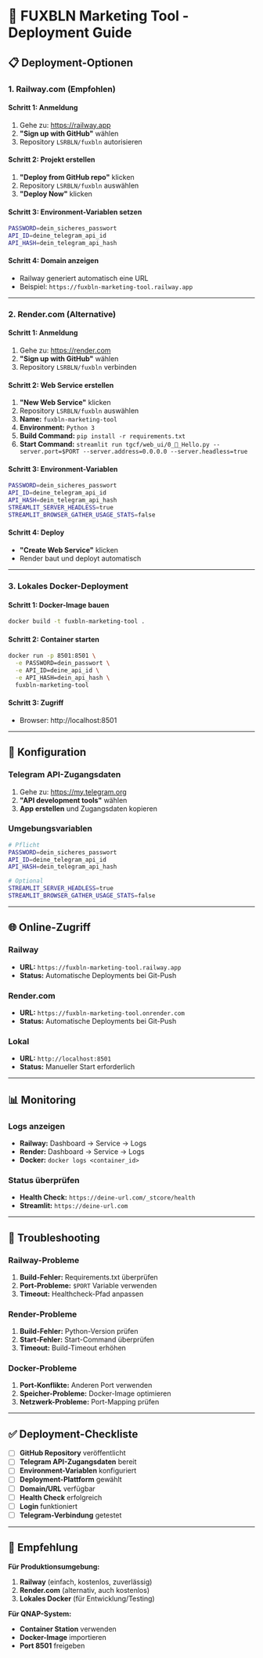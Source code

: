 # 🚀 FUXBLN Marketing Tool - Deployment Guide

## 📋 **Deployment-Optionen**

### **1. Railway.com (Empfohlen)**

#### **Schritt 1: Anmeldung**
1. Gehe zu: https://railway.app
2. **"Sign up with GitHub"** wählen
3. Repository `LSRBLN/fuxbln` autorisieren

#### **Schritt 2: Projekt erstellen**
1. **"Deploy from GitHub repo"** klicken
2. Repository `LSRBLN/fuxbln` auswählen
3. **"Deploy Now"** klicken

#### **Schritt 3: Environment-Variablen setzen**
```bash
PASSWORD=dein_sicheres_passwort
API_ID=deine_telegram_api_id
API_HASH=dein_telegram_api_hash
```

#### **Schritt 4: Domain anzeigen**
- Railway generiert automatisch eine URL
- Beispiel: `https://fuxbln-marketing-tool.railway.app`

---

### **2. Render.com (Alternative)**

#### **Schritt 1: Anmeldung**
1. Gehe zu: https://render.com
2. **"Sign up with GitHub"** wählen
3. Repository `LSRBLN/fuxbln` verbinden

#### **Schritt 2: Web Service erstellen**
1. **"New Web Service"** klicken
2. Repository `LSRBLN/fuxbln` auswählen
3. **Name:** `fuxbln-marketing-tool`
4. **Environment:** `Python 3`
5. **Build Command:** `pip install -r requirements.txt`
6. **Start Command:** `streamlit run tgcf/web_ui/0_👋_Hello.py --server.port=$PORT --server.address=0.0.0.0 --server.headless=true`

#### **Schritt 3: Environment-Variablen**
```bash
PASSWORD=dein_sicheres_passwort
API_ID=deine_telegram_api_id
API_HASH=dein_telegram_api_hash
STREAMLIT_SERVER_HEADLESS=true
STREAMLIT_BROWSER_GATHER_USAGE_STATS=false
```

#### **Schritt 4: Deploy**
- **"Create Web Service"** klicken
- Render baut und deployt automatisch

---

### **3. Lokales Docker-Deployment**

#### **Schritt 1: Docker-Image bauen**
```bash
docker build -t fuxbln-marketing-tool .
```

#### **Schritt 2: Container starten**
```bash
docker run -p 8501:8501 \
  -e PASSWORD=dein_passwort \
  -e API_ID=deine_api_id \
  -e API_HASH=dein_api_hash \
  fuxbln-marketing-tool
```

#### **Schritt 3: Zugriff**
- Browser: http://localhost:8501

---

## 🔧 **Konfiguration**

### **Telegram API-Zugangsdaten**
1. Gehe zu: https://my.telegram.org
2. **"API development tools"** wählen
3. **App erstellen** und Zugangsdaten kopieren

### **Umgebungsvariablen**
```bash
# Pflicht
PASSWORD=dein_sicheres_passwort
API_ID=deine_telegram_api_id
API_HASH=dein_telegram_api_hash

# Optional
STREAMLIT_SERVER_HEADLESS=true
STREAMLIT_BROWSER_GATHER_USAGE_STATS=false
```

---

## 🌐 **Online-Zugriff**

### **Railway**
- **URL:** `https://fuxbln-marketing-tool.railway.app`
- **Status:** Automatische Deployments bei Git-Push

### **Render.com**
- **URL:** `https://fuxbln-marketing-tool.onrender.com`
- **Status:** Automatische Deployments bei Git-Push

### **Lokal**
- **URL:** `http://localhost:8501`
- **Status:** Manueller Start erforderlich

---

## 📊 **Monitoring**

### **Logs anzeigen**
- **Railway:** Dashboard → Service → Logs
- **Render:** Dashboard → Service → Logs
- **Docker:** `docker logs <container_id>`

### **Status überprüfen**
- **Health Check:** `https://deine-url.com/_stcore/health`
- **Streamlit:** `https://deine-url.com`

---

## 🚨 **Troubleshooting**

### **Railway-Probleme**
1. **Build-Fehler:** Requirements.txt überprüfen
2. **Port-Probleme:** `$PORT` Variable verwenden
3. **Timeout:** Healthcheck-Pfad anpassen

### **Render-Probleme**
1. **Build-Fehler:** Python-Version prüfen
2. **Start-Fehler:** Start-Command überprüfen
3. **Timeout:** Build-Timeout erhöhen

### **Docker-Probleme**
1. **Port-Konflikte:** Anderen Port verwenden
2. **Speicher-Probleme:** Docker-Image optimieren
3. **Netzwerk-Probleme:** Port-Mapping prüfen

---

## ✅ **Deployment-Checkliste**

- [ ] **GitHub Repository** veröffentlicht
- [ ] **Telegram API-Zugangsdaten** bereit
- [ ] **Environment-Variablen** konfiguriert
- [ ] **Deployment-Plattform** gewählt
- [ ] **Domain/URL** verfügbar
- [ ] **Health Check** erfolgreich
- [ ] **Login** funktioniert
- [ ] **Telegram-Verbindung** getestet

---

## 🎯 **Empfehlung**

**Für Produktionsumgebung:**
1. **Railway** (einfach, kostenlos, zuverlässig)
2. **Render.com** (alternativ, auch kostenlos)
3. **Lokales Docker** (für Entwicklung/Testing)

**Für QNAP-System:**
- **Container Station** verwenden
- **Docker-Image** importieren
- **Port 8501** freigeben
